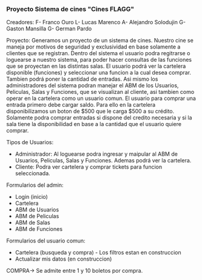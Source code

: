 ﻿### Proyecto Sistema de cines "Cines FLAGG"
Creadores:
F- Franco Ouro
L- Lucas Marenco
A- Alejandro Solodujin
G- Gaston Mansilla
G- German Pardo

Proyecto:
Generamos un proyecto de un sistema de cines. Nuestro cine se maneja por motivos de seguridad y exclusividad en base solamente a clientes que se registran.
Dentro del sistema el usuario podra regitrarse o loguearse a nuestro sistema, para poder hacer consultas de las funciones que se proyectan en las distintas salas.
El usuario podrá ver la cartelera disponible (funciones) y seleccionar una funcion a la cual desea comprar. Tambien podrá poner la cantidad de entradas.
Asi mismo los administradores del sistema podran manejar el ABM de los Usuarios, Peliculas, Salas y Funciones, que se visualizan al cliente, asi tambien 
como operar en la cartelera como un usuario comun.
El usuario para comprar una entrada primero debe cargar saldo. Para ello en la cartelera disponibilizamos un boton de $500 que le carga $500 a su crédito.
Solamente podra comprar entradas si dispone del credito necesaria y si la sala tiene la disponibilidad en base a la cantidad que el usuario quiere comprar.

Tipos de Usuarios:
* Administrador: Al loguearse podra ingresar y maipular al ABM de Usuarios, Peliculas, Salas y Funciones. Ademas podrá ver la cartelera.
* Cliente: Podra ver cartelera y comprar tickets para funcion seleccionada.

Formularios del admin:
* Login (inicio)
* Cartelera 
* ABM de Usuarios
* ABM de Peliculas
* ABM de Salas
* ABM de Funciones

Formularios del usuario comun:
* Cartelera (busqueda y compra) - Los filtros estan en construccion
* Actualizar mis datos (en construccion)

COMPRA-> Se admite entre 1 y 10 boletos por compra.

